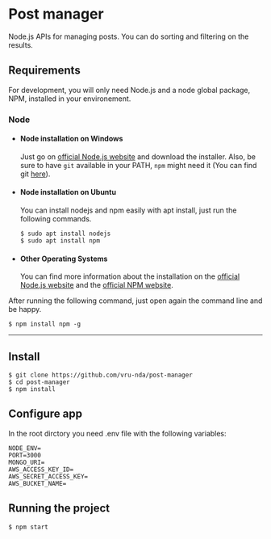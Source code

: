 # Post manager

Node.js APIs for managing posts. You can do sorting and filtering on the results.

## Requirements

For development, you will only need Node.js and a node global package, NPM, installed in your environement.

### Node
- #### Node installation on Windows

  Just go on [official Node.js website](https://nodejs.org/) and download the installer.
Also, be sure to have `git` available in your PATH, `npm` might need it (You can find git [here](https://git-scm.com/)).

- #### Node installation on Ubuntu

  You can install nodejs and npm easily with apt install, just run the following commands.

      $ sudo apt install nodejs
      $ sudo apt install npm

- #### Other Operating Systems
  You can find more information about the installation on the [official Node.js website](https://nodejs.org/) and the [official NPM website](https://npmjs.org/).

 After running the following command, just open again the command line and be happy.
    
    $ npm install npm -g

---

## Install

    $ git clone https://github.com/vru-nda/post-manager
    $ cd post-manager
    $ npm install

## Configure app

In the root dirctory you need .env file with the following variables:

    NODE_ENV=
    PORT=3000
    MONGO_URI=
    AWS_ACCESS_KEY_ID=
    AWS_SECRET_ACCESS_KEY=
    AWS_BUCKET_NAME=

## Running the project

    $ npm start
